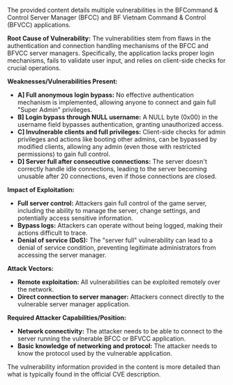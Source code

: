 The provided content details multiple vulnerabilities in the BFCommand & Control Server Manager (BFCC) and BF Vietnam Command & Control (BFVCC) applications.

**Root Cause of Vulnerability:**
The vulnerabilities stem from flaws in the authentication and connection handling mechanisms of the BFCC and BFVCC server managers. Specifically, the application lacks proper login mechanisms, fails to validate user input, and relies on client-side checks for crucial operations.

**Weaknesses/Vulnerabilities Present:**
*   **A] Full anonymous login bypass:** No effective authentication mechanism is implemented, allowing anyone to connect and gain full "Super Admin" privileges.
*   **B] Login bypass through NULL username:**  A NULL byte (0x00) in the username field bypasses authentication, granting unauthorized access.
*   **C] Invulnerable clients and full privileges:** Client-side checks for admin privileges and actions like booting other admins, can be bypassed by modified clients, allowing any admin (even those with restricted permissions) to gain full control.
*  **D] Server full after consecutive connections:**  The server doesn't correctly handle idle connections, leading to the server becoming unusable after 20 connections, even if those connections are closed.

**Impact of Exploitation:**
*   **Full server control:** Attackers gain full control of the game server, including the ability to manage the server, change settings, and potentially access sensitive information.
*   **Bypass logs:** Attackers can operate without being logged, making their actions difficult to trace.
*   **Denial of service (DoS):** The "server full" vulnerability can lead to a denial of service condition, preventing legitimate administrators from accessing the server manager.

**Attack Vectors:**
*   **Remote exploitation:**  All vulnerabilities can be exploited remotely over the network.
*   **Direct connection to server manager:** Attackers connect directly to the vulnerable server manager application.

**Required Attacker Capabilities/Position:**
*   **Network connectivity:** The attacker needs to be able to connect to the server running the vulnerable BFCC or BFVCC application.
*  **Basic knowledge of networking and protocol:** The attacker needs to know the protocol used by the vulnerable application.

The vulnerability information provided in the content is more detailed than what is typically found in the official CVE description.